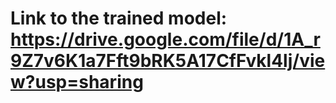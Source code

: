 # Link to the trained model: https://drive.google.com/file/d/1A_r9Z7v6K1a7Fft9bRK5A17CfFvkl4lj/view?usp=sharing
